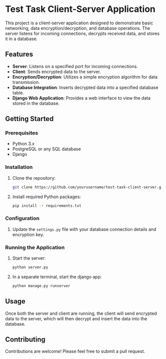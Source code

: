 # Test Task Client-Server Application

This project is a client-server application designed to demonstrate basic networking, data encryption/decryption, and database operations. The server listens for incoming connections, decrypts received data, and stores it in a database.

## Features

- **Server**: Listens on a specified port for incoming connections.
- **Client**: Sends encrypted data to the server.
- **Encryption/Decryption**: Utilizes a simple encryption algorithm for data transmission.
- **Database Integration**: Inserts decrypted data into a specified database table.
- **Django Web Application**: Provides a web interface to view the data stored in the database.


## Getting Started

### Prerequisites

- Python 3.x
- PostgreSQL or any SQL database
- Django

### Installation

1. Clone the repository:
   ```bash
   git clone https://github.com/yourusername/test-task-client-server.git
   ```

2. Install required Python packages:
   ```bash
   pip install -r requirements.txt
   ```

### Configuration

1. Update the `settings.py` file with your database connection details and encryption key.

### Running the Application

1. Start the server:
   ```bash
   python server.py
   ```
2. In a separate terminal, start the django app:
   ```bash
   python manage.py runserver
   ```

## Usage

Once both the server and client are running, the client will send encrypted data to the server, which will then decrypt and insert the data into the database.

## Contributing

Contributions are welcome! Please feel free to submit a pull request.



